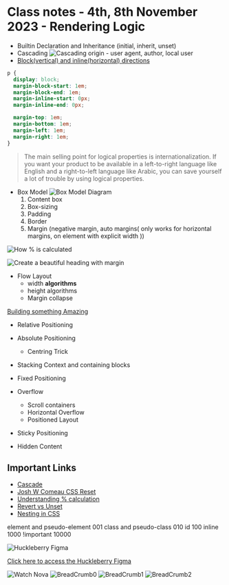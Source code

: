 # Class notes - 4th, 8th November 2023 - Rendering Logic

- Builtin Declaration and Inheritance (initial, inherit, unset)
- Cascading
  ![Cascading origin - user agent, author, local user](image-4.png)
- [Block(vertical) and inline(horizontal) directions](https://developer.mozilla.org/en-US/docs/Web/CSS/CSS_Logical_Properties)

```css
p {
  display: block;
  margin-block-start: 1em;
  margin-block-end: 1em;
  margin-inline-start: 0px;
  margin-inline-end: 0px;

  margin-top: 1em;
  margin-bottom: 1em;
  margin-left: 1em;
  margin-right: 1em;
}
```

> The main selling point for logical properties is internationalization. If you want your product to be available in a left-to-right language like English and a right-to-left language like Arabic, you can save yourself a lot of trouble by using logical properties.

- Box Model
  ![Box Model Diagram](image-3.png)
  1. Content box
  2. Box-sizing
  3. Padding
  4. Border
  5. Margin (negative margin, auto margins( only works for horizontal margins, on element with explicit width ))

![How % is calculated](image-6.png)

![Create a beautiful heading with margin](image-5.png)

- Flow Layout
  - width **algorithms**
  - height algorithms
  - Margin collapse

[Building something Amazing](https://codepen.io/setemiojo/pen/JjxNJVm)

- Relative Positioning
- Absolute Positioning
  - Centring Trick

- Stacking Context and containing blocks
- Fixed Positioning
- Overflow
  - Scroll containers
  - Horizontal Overflow
  - Positioned Layout
- Sticky Positioning
- Hidden Content

## Important Links

- [Cascade](https://2019.wattenberger.com/blog/css-cascade)
- [Josh W Comeau CSS Reset](https://www.joshwcomeau.com/css/custom-css-reset/)
- [Understanding % calculation](https://2019.wattenberger.com/blog/css-percents)
- [Revert vs Unset](https://developer.mozilla.org/en-US/docs/Web/CSS/revert)
- [Nesting in CSS](https://caniuse.com/?search=nesting)

<!-- basic -->
element and pseudo-element 001
class and pseudo-class 010
id 100
inline 1000
!important 10000

<!-- w= border + padding + content (border-box) -->
<!-- w= content (content-box) -->

<!-- workshop -->
![[Huckleberry Figma](https://www.figma.com/file/6hGqKA5scrZJScb9KW3Hj2/Huckleberry?type=design&node-id=0-1&mode=design&t=tu3A2tnzktp0rSVN-0)](image-8.png)

[Click here to access the Huckleberry Figma](https://www.figma.com/file/6hGqKA5scrZJScb9KW3Hj2/Huckleberry?type=design&node-id=0-1&mode=design&t=tu3A2tnzktp0rSVN-0)
<!-- classwork -->
![Watch Nova](image-7.png)
![BreadCrumb0](image-11.png)
![BreadCrumb1](image-9.png)
![BreadCrumb2](image-10.png)
